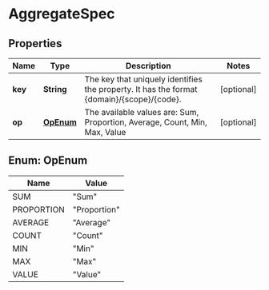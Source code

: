 

# AggregateSpec

## Properties

Name | Type | Description | Notes
------------ | ------------- | ------------- | -------------
**key** | **String** | The key that uniquely identifies the property. It has the format {domain}/{scope}/{code}. |  [optional]
**op** | [**OpEnum**](#OpEnum) | The available values are: Sum, Proportion, Average, Count, Min, Max, Value |  [optional]



## Enum: OpEnum

Name | Value
---- | -----
SUM | &quot;Sum&quot;
PROPORTION | &quot;Proportion&quot;
AVERAGE | &quot;Average&quot;
COUNT | &quot;Count&quot;
MIN | &quot;Min&quot;
MAX | &quot;Max&quot;
VALUE | &quot;Value&quot;



